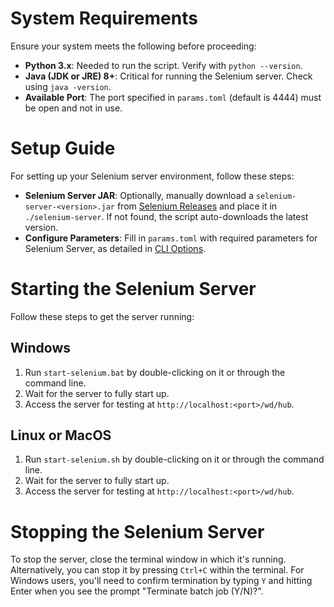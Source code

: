 # System Requirements

Ensure your system meets the following before proceeding:

- **Python 3.x**: Needed to run the script. Verify with `python --version`.
- **Java (JDK or JRE) 8+**: Critical for running the Selenium server. Check using `java -version`.
- **Available Port**: The port specified in `params.toml` (default is 4444) must be open and not in use.

# Setup Guide

For setting up your Selenium server environment, follow these steps:

- **Selenium Server JAR**: Optionally, manually download a `selenium-server-<version>.jar` from [Selenium Releases](https://github.com/SeleniumHQ/selenium/releases) and place it in `./selenium-server`. If not found, the script auto-downloads the latest version.
- **Configure Parameters**: Fill in `params.toml` with required parameters for Selenium Server, as detailed in [CLI Options](https://www.selenium.dev/documentation/grid/configuration/cli_options/#distributor).

# Starting the Selenium Server

Follow these steps to get the server running:

## Windows
1. Run `start-selenium.bat` by double-clicking on it or through the command line.
2. Wait for the server to fully start up.
3. Access the server for testing at `http://localhost:<port>/wd/hub`.

## Linux or MacOS
1. Run `start-selenium.sh` by double-clicking on it or through the command line.
2. Wait for the server to fully start up.
3. Access the server for testing at `http://localhost:<port>/wd/hub`.

# Stopping the Selenium Server

To stop the server, close the terminal window in which it's running. Alternatively, you can stop it by pressing `Ctrl+C` within the terminal. For Windows users, you'll need to confirm termination by typing `Y` and hitting Enter when you see the prompt "Terminate batch job (Y/N)?".